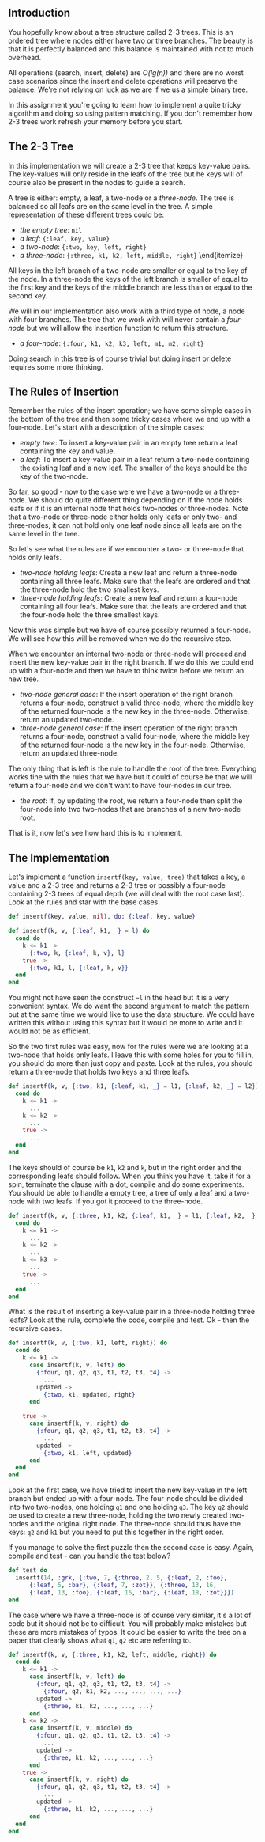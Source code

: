 ## Introduction

You hopefully know about a tree structure called 2-3 trees. This is an ordered tree where nodes either have two or three branches. The beauty is that it is perfectly balanced and this balance is maintained with not to much overhead. 

All operations (search, insert, delete) are *O(lg(n))* and there are no worst case scenarios since the insert and delete operations will preserve the balance. We're not relying on luck as we are if we us a simple binary tree.

In this assignment you're going to learn how to implement a quite tricky algorithm and doing so using pattern matching. If you don't remember how 2-3 trees work refresh your memory before you start.

## The 2-3 Tree

In this implementation we will create a 2-3 tree that keeps key-value pairs. The key-values will only reside in the leafs of the tree but he keys will of course also be present in the nodes to guide a search.

A tree is either: empty, a leaf, a two-node or a *three-node*. The tree is balanced so all leafs are on the same level in the tree. A simple representation of these different trees could be:

- *the empty tree*: `nil`
- *a leaf*: `{:leaf, key, value}`
- *a two-node*: `{:two, key, left, right}`
- *a three-node*: `{:three, k1, k2, left, middle, right}`
\end{itemize}

All keys in the left branch of a two-node are smaller or equal to the key of the node. In a three-node the keys of the left branch is smaller of equal to the first key and the keys of the middle branch are less than or equal to the second key.

We will in our implementation also work with a third type of node, a node with four branches. The tree that we work with will never contain a *four-node* but we will allow the insertion function to return this structure.

- *a four-node*: `{:four, k1, k2, k3, left, m1, m2, right}`

Doing search in this tree is of course trivial but doing insert or delete requires some more thinking.

## The Rules of Insertion

Remember the rules of the insert operation; we have some simple cases in the bottom of the tree and then some tricky cases where we end up with a four-node. Let's start with a description of the simple cases:

- *empty tree*: To insert a key-value pair in an empty tree return a leaf containing the key and value.
- *a leaf*: To insert a key-value pair in a leaf return a two-node containing the existing leaf and a new leaf. The smaller of the keys should be the key of the two-node.

So far, so good - now to the case were we have a two-node or a three-node. We should do quite different thing depending on if the node holds leafs or if it is an internal node that holds two-nodes or three-nodes. Note that a two-node or three-node either holds only leafs or only two- and three-nodes, it can not hold only one leaf node since all leafs are on the same level in the tree.

So let's see what the rules are if we encounter a two- or three-node that holds only leafs.

- *two-node holding leafs*: Create a new leaf and return a three-node containing all three leafs. Make sure that the leafs are ordered and that the three-node hold the two smallest keys.
- *three-node holding leafs*: Create a new leaf and return a four-node containing all four leafs. Make sure that the leafs are ordered and that the four-node hold the three smallest keys.     

Now this was simple but we have of course possibly returned a four-node. We will see how this will be removed when we do the recursive step.

When we encounter an internal two-node or three-node will proceed and insert the new key-value pair in the right branch. If we do this we could end up with a four-node and then we have to think twice before we return an new tree.

- *two-node general case*: If the insert operation of the right branch returns a four-node, construct a valid three-node, where the middle key of the returned four-node is the new key in the three-node. Otherwise, return an updated two-node.
- *three-node general case*: If the insert operation of the right branch returns a four-node, construct a valid four-node, where the middle key of the returned four-node is the new key in the four-node. Otherwise, return an updated three-node.

The only thing that is left is the rule to handle the root of the tree. Everything works fine with the rules that we have but it could of course be that we will return a four-node and we don't want to have four-nodes in our tree.

- *the root*: If, by updating the root, we return a four-node then split the four-node into two two-nodes that are branches of a new two-node root.

That is it, now let's see how hard this is to implement.

## The Implementation

Let's implement a function `insertf(key, value, tree)` that takes a key, a value and a 2-3 tree and returns a 2-3 tree or possibly a four-node containing 2-3 trees of equal depth (we will deal with the root case last). Look at the rules and star with the base cases.

``` elixir
def insertf(key, value, nil), do: {:leaf, key, value}

def insertf(k, v, {:leaf, k1, _} = l) do
  cond do
    k <= k1 ->
      {:two, k, {:leaf, k, v}, l}
    true ->
      {:two, k1, l, {:leaf, k, v}}
  end
end
```

You might not have seen the construct `=l` in the head but it is a very convenient syntax. We do want the second argument to match the pattern but at the same time we would like to use the data structure. We could have written this without using this syntax but it would be more to write and it would not be as efficient.

So the two first rules was easy, now for the rules were we are looking at a two-node that holds only leafs. I leave this with some holes for you to fill in, you should do more than just copy and paste. Look at the rules, you should return a three-node that holds two keys and three leafs.

``` elixir
def insertf(k, v, {:two, k1, {:leaf, k1, _} = l1, {:leaf, k2, _} = l2}) do
  cond do
    k <= k1 ->
      ...
    k <= k2 ->
      ...
    true ->
      ...
  end
end
```

The keys should of course be `k1`, `k2` and `k`, but in the right order and the corresponding leafs should follow. When you think you have it, take it for a spin, terminate the clause with a dot, compile and do some experiments. You should be able to handle a empty tree, a tree of only a leaf and a two-node with two leafs. If you got it proceed to the three-node.

``` elixir
def insertf(k, v, {:three, k1, k2, {:leaf, k1, _} = l1, {:leaf, k2, _} = l2, {:leaf, k3, _} = l3}) do
  cond do
    k <= k1 ->
      ...
    k <= k2 ->
      ...
    k <= k3 ->
      ...
    true ->
      ...
  end
end
```

What is the result of inserting a key-value pair in a three-node holding three leafs? Look at the rule, complete the code, compile and test. Ok - then the recursive cases.

``` elixir
def insertf(k, v, {:two, k1, left, right}) do
  cond do
    k <= k1 ->
      case insertf(k, v, left) do
        {:four, q1, q2, q3, t1, t2, t3, t4} ->
          ...
        updated ->
          {:two, k1, updated, right}
      end

    true ->
      case insertf(k, v, right) do
        {:four, q1, q2, q3, t1, t2, t3, t4} ->
          ...
        updated ->
          {:two, k1, left, updated}
      end
  end
end
```

Look at the first case, we have tried to insert the new key-value in the left branch but ended up with a four-node. The four-node should be divided into two two-nodes, one holding `q1` and one holding `q3`. The key `q2` should be used to create a new three-node, holding the two newly created two-nodes and the original right node. The three-node should thus have the keys: `q2` and `k1` but you need to put this together in the right order.

If you manage to solve the first puzzle then the second case is easy. Again, compile and test - can you handle the test below?

``` elixir
def test do
  insertf(14, :grk, {:two, 7, {:three, 2, 5, {:leaf, 2, :foo},
      {:leaf, 5, :bar}, {:leaf, 7, :zot}}, {:three, 13, 16,
      {:leaf, 13, :foo}, {:leaf, 16, :bar}, {:leaf, 18, :zot}}})
end
```

The case where we have a three-node is of course very similar, it's a lot of code but it should not be to difficult. You will probably make mistakes but these are more mistakes of typos. It could be easier to write the tree on a paper that clearly shows what `q1`, `q2` etc are referring to.

``` elixir
def insertf(k, v, {:three, k1, k2, left, middle, right}) do
  cond do
    k <= k1 ->
      case insertf(k, v, left) do
        {:four, q1, q2, q3, t1, t2, t3, t4} ->
          {:four, q2, k1, k2, ..., ..., ..., ...}
        updated ->
          {:three, k1, k2, ..., ..., ...}
      end
    k <= k2 ->
      case insertf(k, v, middle) do
        {:four, q1, q2, q3, t1, t2, t3, t4} ->
          ...
        updated ->
          {:three, k1, k2, ..., ..., ...}
      end
    true ->
      case insertf(k, v, right) do
        {:four, q1, q2, q3, t1, t2, t3, t4} ->
          ...
        updated ->
          {:three, k1, k2, ..., ..., ...}
      end
  end
end
```
